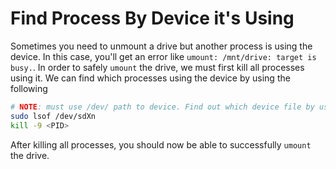 # Find Process By Device it's Using

Sometimes you need to unmount a drive but another process is using the device. In this case, you'll get an error like `umount: /mnt/drive: target is busy.`. 
In order to safely `umount` the drive, we must first kill all processes using it. We can find which processes using the device by using the following

```bash
# NOTE: must use /dev/ path to device. Find out which device file by using lsblk
sudo lsof /dev/sdXn
kill -9 <PID>
```

After killing all processes, you should now be able to successfully `umount` the drive.
